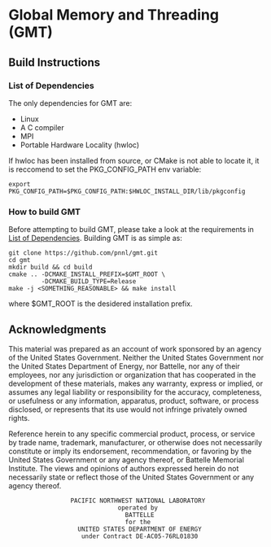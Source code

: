 # Global Memory and Threading (GMT)

## Build Instructions

### List of Dependencies

The only dependencies for GMT are:
- Linux
- A C compiler
- MPI
- Portable Hardware Locality (hwloc)

If hwloc has been installed from source, or CMake is not able to locate it, it is reccomend to set the PKG_CONFIG_PATH env variable:
```
export PKG_CONFIG_PATH=$PKG_CONFIG_PATH:$HWLOC_INSTALL_DIR/lib/pkgconfig
```

### How to build GMT

Before attempting to build GMT, please take a look at the requirements in [List of Dependencies](#list-of-dependencies).  Building GMT is as simple as:
```
git clone https://github.com/pnnl/gmt.git
cd gmt
mkdir build && cd build
cmake .. -DCMAKE_INSTALL_PREFIX=$GMT_ROOT \
         -DCMAKE_BUILD_TYPE=Release
make -j <SOMETHING_REASONABLE> && make install
```
where $GMT_ROOT is the desidered installation prefix.

## Acknowledgments

This material was prepared as an account of work sponsored by an agency of the United States Government.  Neither the United States Government nor the United States Department of Energy, nor Battelle, nor any of their employees, nor any jurisdiction or organization that has cooperated in the development of these materials, makes any warranty, express or implied, or assumes any legal liability or responsibility for the accuracy, completeness, or usefulness or any information, apparatus, product, software, or process disclosed, or represents that its use would not infringe privately owned rights.

Reference herein to any specific commercial product, process, or service by trade name, trademark, manufacturer, or otherwise does not necessarily constitute or imply its endorsement, recommendation, or favoring by the United States Government or any agency thereof, or Battelle Memorial Institute. The views and opinions of authors expressed herein do not necessarily state or reflect those of the United States Government or any agency thereof.

                     PACIFIC NORTHWEST NATIONAL LABORATORY
                                  operated by
                                    BATTELLE
                                    for the
                       UNITED STATES DEPARTMENT OF ENERGY
                        under Contract DE-AC05-76RL01830


